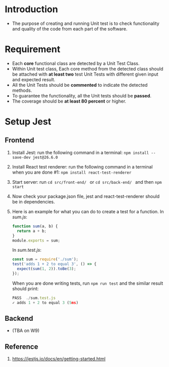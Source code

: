 # Introduction #
- The purpose of creating and running Unit test is to check functionality and quality of the code from each part of the software.

# Requirement #
  - Each **core** functional class are detected by a Unit Test Class.
  - Within Unit test class, Each core method from the detected class should be attached with **at least two** test Unit Tests     with different given input and expected result.
  - All the Unit Tests should be **commented** to indicate the detected methods.
  - To guarantee the functionality, all the Unit tests should be **passed**.
  - The coverage should be **at least 80 percent** or higher.

# Setup Jest #
  ## Frontend ##
  1. Install Jest: run the following command in a terminal: 
      `npm install --save-dev jest@26.6.0`
  2. Install React test renderer: run the following command in a terminal when you are done #1: 
      `npm install react-test-renderer`
  3. Start server: 
      run `cd src/front-end/ ` or  `cd src/back-end/ ` and then `npm start`
  4. Now check your package.json file, jest and react-test-renderer should be in dependencies.
  5. Here is an example for what you can do to create a test for a function.
     In *sum.js*:
  
     ```javascript
     function sum(a, b) {
       return a + b;
     }
     module.exports = sum;
     ```
    
     In *sum.test.js*:
     
     ```javascript
     const sum = require('./sum');
     test('adds 1 + 2 to equal 3', () => {
       expect(sum(1, 2)).toBe(3);
     });
     ```
     When you are done writing tests, run `npm run test` and the similar result should print:
     
     ```javascript
     PASS  ./sum.test.js
     ✓ adds 1 + 2 to equal 3 (5ms)
     ```
  ## Backend ##
  - (TBA on W9)
  
## Reference ##
1. https://jestjs.io/docs/en/getting-started.html
